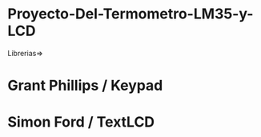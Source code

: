 # Proyecto-Del-Termometro-LM35-y-LCD

Librerias=>

# Grant Phillips /  Keypad
# Simon Ford /  TextLCD